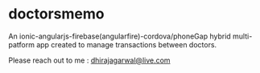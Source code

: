 # doctorsmemo
An ionic-angularjs-firebase(angularfire)-cordova/phoneGap hybrid multi-patform app created to manage transactions between doctors.

Please reach out to me : dhirajagarwal@live.com

